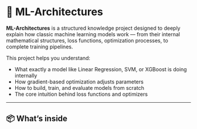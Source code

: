 
# 🧠 ML-Architectures

**ML-Architectures** is a structured knowledge project designed to deeply explain how classic machine learning models work — from their internal mathematical structures, loss functions, optimization processes, to complete training pipelines.

This project helps you understand:
- What exactly a model like Linear Regression, SVM, or XGBoost is doing internally
- How gradient-based optimization adjusts parameters
- How to build, train, and evaluate models from scratch
- The core intuition behind loss functions and optimizers

---

## 📦 What’s inside

